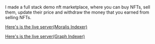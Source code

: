 I made a full stack demo nft marketplace, where you can buy NFTs, sell them, update their price and withdraw the money that you earned from selling NFTs.

[Here's is the live server(Moralis Indexer)](https://nft-marketplace-three-delta.vercel.app/)

[Here's is the live server(Graph Indexer)](https://thegraph-nft-marketplace.vercel.app/)
